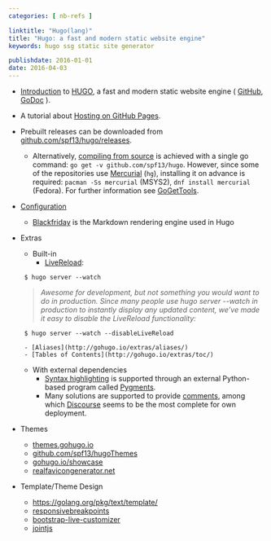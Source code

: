 ```yaml
---
categories: [ nb-refs ]

linktitle: "Hugo(lang)"
title: "Hugo: a fast and modern static website engine"
keywords: hugo ssg static site generator

publishdate: 2016-01-01
date: 2016-04-03
---
```


- [Introduction](https://gohugo.io/overview/introduction/) to [HUGO](http://gohugo.io), a fast and modern static website engine ( [GitHub](https://github.com/spf13/hugo), [GoDoc](https://godoc.org/github.com/spf13/hugo) ).
- A tutorial about [Hosting on GitHub Pages](https://gohugo.io/tutorials/github-pages-blog/).

- Prebuilt releases can be downloaded from [github.com/spf13/hugo/releases](https://github.com/spf13/hugo/releases).
  - Alternatively, [compiling from source](http://gohugo.io/overview/installing/) is achieved with a single go command: `go get -v github.com/spf13/hugo`. However, since some of the repositories use [Mercurial](https://www.mercurial-scm.org) (`hg`), installing it on advance is required: `pacman -Ss mercurial` (MSYS2), `dnf install mercurial` (Fedora). For further information see [GoGetTools](https://github.com/golang/go/wiki/GoGetTools).
<!--more-->
- [Configuration](https://gohugo.io/overview/configuration/)
  - [Blackfriday](https://github.com/russross/blackfriday) is the Markdown rendering engine used in Hugo
- Extras
  - Built-in
     - [LiveReload](http://gohugo.io/extras/livereload/):
   ```
    $ hugo server --watch
   ```
   > *Awesome for development, but not something you would want to do in production. Since many people use hugo server --watch in production to instantly display any updated content, we’ve made it easy to disable the LiveReload functionality:*
   ```
    $ hugo server --watch --disableLiveReload
   ```
       - [Aliases](http://gohugo.io/extras/aliases/)
       - [Tables of Contents](http://gohugo.io/extras/toc/)
  - With external dependencies
       - [Syntax highlighting](http://gohugo.io/extras/highlighting/) is supported through an external Python-based program called [Pygments](http://pygments.org/).
       - Many solutions are supported to provide [comments](https://gohugo.io/extras/comments/), among which [Discourse](https://blog.discourse.org/2014/04/install-discourse-in-under-30-minutes/) seems to be the most complete for own deployment.

- Themes
  - [themes.gohugo.io](http://themes.gohugo.io/)
  - [github.com/spf13/hugoThemes](https://github.com/spf13/hugoThemes/)
  - [gohugo.io/showcase](https://gohugo.io/showcase/)
  - [realfavicongenerator.net](http://realfavicongenerator.net/)
- Template/Theme Design
  - https://golang.org/pkg/text/template/
  - [responsivebreakpoints](http://www.responsivebreakpoints.com/)
  - [bootstrap-live-customizer](http://bootstrap-live-customizer.com/)
  - [jointjs](http://www.jointjs.com)
